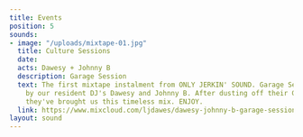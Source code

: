 ```yaml
---
title: Events
position: 5
sounds:
- image: "/uploads/mixtape-01.jpg"
  title: Culture Sessions
  date: 
  acts: Dawesy + Johnny B
  description: Garage Session
  text: The first mixtape instalment from ONLY JERKIN' SOUND. Garage Session mixed
    by our resident DJ's Dawesy and Johnny B. After dusting off their Garage vinyls
    they've brought us this timeless mix. ENJOY.
  link: https://www.mixcloud.com/ljdawes/dawesy-johnny-b-garage-session-strictly-vinyl/
layout: sound
---
```


